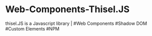 # Web-Components-Thisel.JS
thisel.JS is a Javascript library | #Web Components #Shadow DOM #Custom Elements #NPM
